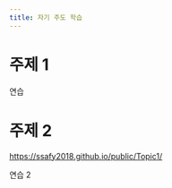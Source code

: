 ```yaml
---
title: 자기 주도 학습
---
```


# 주제 1

연습

# 주제 2

  <a href="https://ssafy2018.github.io/public/Topic1/"><https://ssafy2018.github.io/public/Topic1/></a>

연습 2
